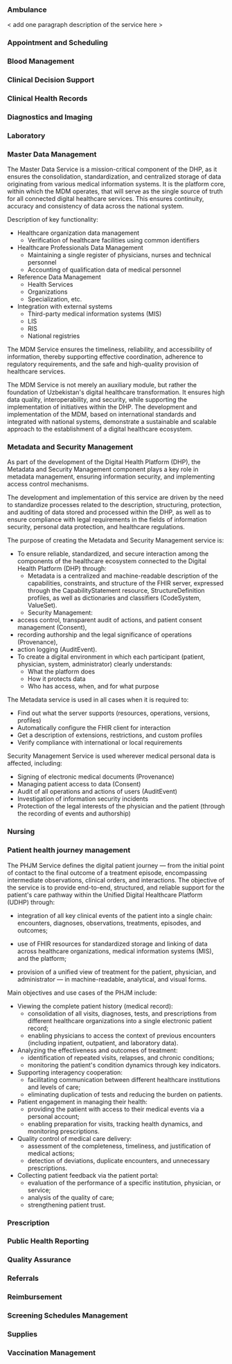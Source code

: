 ### Ambulance
\< add one paragraph description of the service here \>

### Appointment and Scheduling
### Blood Management
### Clinical Decision Support
### Clinical Health Records
### Diagnostics and Imaging
### Laboratory
### Master Data Management
The Master Data Service is a mission-critical component of the DHP, as it ensures the consolidation, standardization, and centralized storage of data originating from various medical information systems. It is the platform core, within which the MDM operates, that will serve as the single source of truth for all connected digital healthcare services. This ensures continuity, accuracy and consistency of data across the national system.

Description of key functionality:

- Healthcare organization data management
  - Verification of healthcare facilities using common identifiers
- Healthcare Professionals Data Management
  - Maintaining a single register of physicians, nurses and technical personnel
  - Accounting of qualification data of medical personnel
- Reference Data Management
  - Health Services
  - Organizations
  - Specialization, etc.
- Integration with external systems
  - Third-party medical information systems (MIS)
  - LIS
  - RIS
  - National registries

The MDM Service ensures the timeliness, reliability, and accessibility of information, thereby supporting effective coordination, adherence to regulatory requirements, and the safe and high-quality provision of healthcare services.

The MDM Service is not merely an auxiliary module, but rather the foundation of Uzbekistan's digital healthcare transformation. It ensures high data quality, interoperability, and security, while supporting the implementation of initiatives within the DHP. The development and implementation of the MDM, based on international standards and integrated with national systems, demonstrate a sustainable and scalable approach to the establishment of a digital healthcare ecosystem.


### Metadata and Security Management
As part of the development of the Digital Health Platform (DHP), the Metadata and Security Management component plays a key role in metadata management, ensuring information security, and implementing access control mechanisms.

The development and implementation of this service are driven by the need to standardize processes related to the description, structuring, protection, and auditing of data stored and processed within the DHP, as well as to ensure compliance with legal requirements in the fields of information security, personal data protection, and healthcare regulations.

The purpose of creating the Metadata and Security Management service is:

- To ensure reliable, standardized, and secure interaction among the components of the healthcare ecosystem connected to the Digital Health Platform (DHP) through:
  - Metadata is a centralized and machine-readable description of the capabilities, constraints, and structure of the FHIR server, expressed through the CapabilityStatement resource, StructureDefinition profiles, as well as dictionaries and classifiers (CodeSystem, ValueSet).
  - Security Management:
- access control, transparent audit of actions, and patient consent management (Consent),
- recording authorship and the legal significance of operations (Provenance),
- action logging (AuditEvent).
- To create a digital environment in which each participant (patient, physician, system, administrator) clearly understands:
  - What the platform does
  - How it protects data
  - Who has access, when, and for what purpose

The Metadata service is used in all cases when it is required to:

- Find out what the server supports (resources, operations, versions, profiles)
- Automatically configure the FHIR client for interaction
- Get a description of extensions, restrictions, and custom profiles
- Verify compliance with international or local requirements

Security Management Service is used wherever medical personal data is affected, including:

- Signing of electronic medical documents (Provenance)
- Managing patient access to data (Consent)
- Audit of all operations and actions of users (AuditEvent)
- Investigation of information security incidents
- Protection of the legal interests of the physician and the patient (through the recording of events and authorship)

### Nursing
### Patient health journey management

The PHJM Service defines the digital patient journey — from the initial point of contact to the final outcome of a treatment episode, encompassing intermediate observations, clinical orders, and interactions. The objective of the service is to provide end-to-end, structured, and reliable support for the patient's care pathway within the Unified Digital Healthcare Platform (UDHP) through:

* integration of all key clinical events of the patient into a single chain: encounters, diagnoses, observations, treatments, episodes, and outcomes;

* use of FHIR resources for standardized storage and linking of data across healthcare organizations, medical information systems (MIS), and the platform;

* provision of a unified view of treatment for the patient, physician, and administrator — in machine-readable, analytical, and visual forms.

Main objectives and use cases of the PHJM include:

- Viewing the complete patient history (medical record):
  - consolidation of all visits, diagnoses, tests, and prescriptions from different healthcare organizations into a single electronic patient record;
  - enabling physicians to access the context of previous encounters (including inpatient, outpatient, and laboratory data).
- Analyzing the effectiveness and outcomes of treatment:
  - identification of repeated visits, relapses, and chronic conditions;
  - monitoring the patient's condition dynamics through key indicators.
- Supporting interagency cooperation:
  - facilitating communication between different healthcare institutions and levels of care;
  - eliminating duplication of tests and reducing the burden on patients.
- Patient engagement in managing their health:
  - providing the patient with access to their medical events via a personal account;
  - enabling preparation for visits, tracking health dynamics, and monitoring prescriptions.
- Quality control of medical care delivery:
  - assessment of the completeness, timeliness, and justification of medical actions;
  - detection of deviations, duplicate encounters, and unnecessary prescriptions.
- Collecting patient feedback via the patient portal:
  - evaluation of the performance of a specific institution, physician, or service;
  - analysis of the quality of care;
  - strengthening patient trust.

### Prescription
### Public Health Reporting
### Quality Assurance
### Referrals
### Reimbursement
### Screening Schedules Management
### Supplies
### Vaccination Management

